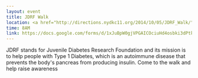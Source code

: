 ```yaml
---
layout: event
title: JDRF Walk
location: <a href="http://directions.nydkc11.org/2014/10/05/JDRF_Walk/">Flushing Meadows Corona Park</a>
time: 8AM
link: https://docs.google.com/forms/d/1xJuBpW0gjVPGAICOciuHd4osbki3dPtk0sHZ1F8DGnc/viewform
---
```

JDRF stands for Juvenile Diabetes Research Foundation and its mission is to help people with Type 1 Diabetes, which is an autoimmune disease that prevents the body's pancreas from producing insulin. Come to the walk and help raise awareness
